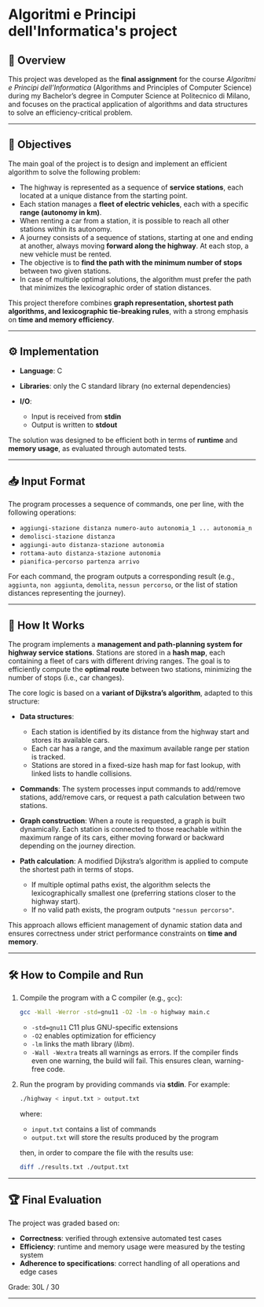 # Algoritmi e Principi dell'Informatica's project

## 📖 Overview

This project was developed as the **final assignment** for the course *Algoritmi e Principi dell’Informatica* (Algorithms and Principles of Computer Science) during my Bachelor’s degree in Computer Science at Politecnico di Milano,
and focuses on the practical application of algorithms and data structures to solve an efficiency-critical problem.

---

## 🎯 Objectives

The main goal of the project is to design and implement an efficient algorithm to solve the following problem:

* The highway is represented as a sequence of **service stations**, each located at a unique distance from the starting point.
* Each station manages a **fleet of electric vehicles**, each with a specific **range (autonomy in km)**.
* When renting a car from a station, it is possible to reach all other stations within its autonomy.
* A journey consists of a sequence of stations, starting at one and ending at another, always moving **forward along the highway**. At each stop, a new vehicle must be rented.
* The objective is to **find the path with the minimum number of stops** between two given stations.
* In case of multiple optimal solutions, the algorithm must prefer the path that minimizes the lexicographic order of station distances.

This project therefore combines **graph representation, shortest path algorithms, and lexicographic tie-breaking rules**, with a strong emphasis on **time and memory efficiency**.

---

## ⚙️ Implementation

* **Language**: C
* **Libraries**: only the C standard library (no external dependencies)
* **I/O**:

  * Input is received from **stdin**
  * Output is written to **stdout**

The solution was designed to be efficient both in terms of **runtime** and **memory usage**, as evaluated through automated tests.

---

## 📥 Input Format

The program processes a sequence of commands, one per line, with the following operations:

* `aggiungi-stazione distanza numero-auto autonomia_1 ... autonomia_n`
* `demolisci-stazione distanza`
* `aggiungi-auto distanza-stazione autonomia`
* `rottama-auto distanza-stazione autonomia`
* `pianifica-percorso partenza arrivo`

For each command, the program outputs a corresponding result (e.g., `aggiunta`, `non aggiunta`, `demolita`, `nessun percorso`, or the list of station distances representing the journey).

---

## 🔎 How It Works

The program implements a **management and path-planning system for highway service stations**.
Stations are stored in a **hash map**, each containing a fleet of cars with different driving ranges. The goal is to efficiently compute the **optimal route** between two stations, minimizing the number of stops (i.e., car changes).

The core logic is based on a **variant of Dijkstra’s algorithm**, adapted to this structure:

* **Data structures**:

  * Each station is identified by its distance from the highway start and stores its available cars.
  * Each car has a range, and the maximum available range per station is tracked.
  * Stations are stored in a fixed-size hash map for fast lookup, with linked lists to handle collisions.

* **Commands**:
  The system processes input commands to add/remove stations, add/remove cars, or request a path calculation between two stations.

* **Graph construction**:
  When a route is requested, a graph is built dynamically. Each station is connected to those reachable within the maximum range of its cars, either moving forward or backward depending on the journey direction.

* **Path calculation**:
  A modified Dijkstra’s algorithm is applied to compute the shortest path in terms of stops.

  * If multiple optimal paths exist, the algorithm selects the lexicographically smallest one (preferring stations closer to the highway start).
  * If no valid path exists, the program outputs `"nessun percorso"`.

This approach allows efficient management of dynamic station data and ensures correctness under strict performance constraints on **time and memory**.

---

## 🛠️ How to Compile and Run

1. Compile the program with a C compiler (e.g., `gcc`):

   ```bash
   gcc -Wall -Werror -std=gnu11 -O2 -lm -o highway main.c
   ```

   * `-std=gnu11` C11 plus GNU-specific extensions
   * `-O2` enables optimization for efficiency
   * `-lm` links the math library (*libm*).
   * `-Wall -Wextra` treats all warnings as errors. If the compiler finds even one warning, the build will fail. This ensures clean, warning-free code.

2. Run the program by providing commands via **stdin**. For example:

   ```bash
   ./highway < input.txt > output.txt
   ```

   where:

   * `input.txt` contains a list of commands
   * `output.txt` will store the results produced by the program
   
   then, in order to compare the file with the results use:

   ```bash
   diff ./results.txt ./output.txt
   ```

---

## 🏆 Final Evaluation

The project was graded based on:

* **Correctness**: verified through extensive automated test cases
* **Efficiency**: runtime and memory usage were measured by the testing system
* **Adherence to specifications**: correct handling of all operations and edge cases

Grade: 30L / 30

---

